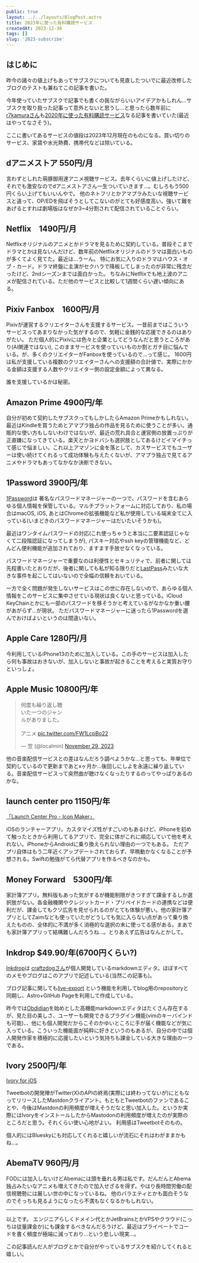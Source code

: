 ```yaml
---
public: true
layout: ../../layouts/BlogPost.astro
title: 2023年に使った有料購読サービス
createdAt: 2023-12-30
tags: []
slug: '2023-subscribe'
---
```


## はじめに
昨今の諸々の値上げもあってサブスクについても見直したついでに最近改修したブログのテストも兼ねてこの記事を書いた。

今年使っていたサブスクで記事でも書くの我ながらいいアイデアかもしれん…サブスクを取り扱った記事って意外とないと思うし…と思ったら数年前に[r7kamuraさん](https://twitter.com/r7kamura)も[2020年に使った有料購読サービス](https://r7kamura.com/articles/2020-10-10-subscriptions-2020)なる記事を書いていた(最近はやってなさそう)。

ここに書いてあるサービスの値段は2023年12月現在のものになる。買い切りのサービス、家賃や水光熱費、携帯代などは除いている。
## dアニメストア 550円/月
言わずとしれた萌豚御用達アニメ視聴サービス。去年くらいに値上げしたけど、それでも激安なのでdアニメストアさん一生ついていきます…。むしろもう500円くらい上げてもいいんやで。
他のネトフリとかアマプラみたいな視聴サービスと違って、OP/EDを飛ばそうとしてこないのがとても好感度高い。強いて難をあげるとすれば劇場版はなぜか3~4分割されて配信されていることぐらい。
## Netflix　1490円/月
Netflixオリジナルのアニメとかドラマを見るために契約している。普段そこまでドラマとかは見ないんだけど、数年前のNetflixオリジナルのドラマは面白いものが多くてよく見てた。最近は…うーん。
特にお気に入りのドラマはハウス・オブ・カード。ドラマ終盤に主演がセクハラで降板してしまったのが非常に残念だったけど、2ndシーズンまでは面白かった。
ちなみにNetflixでも地上波のアニメが配信されている。ただ他のサービスと比較して1週間くらい遅い傾向にある。
## Pixiv Fanbox　1600円/月
Pixivが運営するクリエイターさんを支援するサービス。一昔前まではこういうサービスってあまりなかった気がするので、気軽に金銭的な応援できるのはありがたい。
ただ個人的にPixivには色々と企業としてどうなんだと思うところがあり(AI関連ではない), このままサービスを使っていいものか割とガチ目に悩んでいる。が、多くのクリエイターがFanboxを使っているので…って感じ。
1600円は私が支援している複数のクリエイターさんへの支援額の合計値で、実際にかかる金額は支援する人数やクリエイター側の設定金額によって異なる。

誰を支援しているかは秘密。

## Amazon Prime 4900円/年
自分が初めて契約したサブスクってもしかしたらAmazon Primeかもしれない。
最近はKindleを買うためとアマプラ独占の作品を見るために使うことが多い。通販的な使い方もしないわけではないが、最近の荒れ具合と運営側の放置っぷりが正直嫌になってきている。楽天とかヨドバシも選択肢としてあるけどイマイチって感じで悩ましい。これ以上アマゾンに金を落として、カスサービスでもユーザーは使い続けてくれるって成功体験も与えたくないが、アマプラ独占で見てるアニメやドラマもあってなかなか決断できない。
## 1Password 3900円/年
[1Password](https://1password.com/jp)は
著名なパスワードマネージャーの一つで、パスワードを含むあらゆる個人情報を保管している。マルチプラットフォームに対応しており、私の場合はmacOS, iOS, あとはChromeの拡張機能など私が使用している端末全てに入っている(いまどきのパスワードマネージャーはだいたいそうかも)。

最近はワンタイムパスワードの対応(これ使っちゃうと本当に二要素認証じゃなくて二段階認証になってしまうが), パスキー対応やssh keyの管理機能など、どんどん便利機能が追加されており、ますます手放せなくなっている。

パスワードマネージャーで重要なのは利便性とセキュリティで、前者に関しては先程書いたとおりだが、後者に関しても私が知る限りだと[LastPass](https://forest.watch.impress.co.jp/docs/news/1466351.html)みたいな大きな事件を起こしてはいないので全幅の信頼をおいている。

一方で全く問題が発生しないサービスはこの世に存在しないので、あらゆる個人情報をこのサービスに集中させている現状は良くないと思っている。iCloud KeyChainとかにも一部のパスワードを移そうかと考えているがなかなか重い腰があがらず…が現状。
ただパスワードマネージャーに迷ったら1Passwordを選んでおけばよいというのは間違いない。
## Apple Care 1280円/月
今利用しているiPhone13のために加入している。この手のサービスは加入したら何も事故はおきないが、加入しないと事故が起きることを考えると実質お守りといっしょ。
## Apple Music 10800円/年
<blockquote class="twitter-tweet"><p lang="ja" dir="ltr">何度も繰り返し聴<br>いた一つのジャン<br>ルがありました。<br><br>アニメ <a href="https://t.co/FW1LcpBo22">pic.twitter.com/FW1LcpBo22</a></p>&mdash; 笠 (@localmin) <a href="https://twitter.com/localmin/status/1729876895779700791?ref_src=twsrc%5Etfw">November 29, 2023</a></blockquote> <script async src="https://platform.twitter.com/widgets.js" charset="utf-8"></script>

他の音楽配信サービスとの差はなんだろう調べようかな…と思っても、年単位で契約しているので更新まであとxヶ月か…後回しにしよを永遠に繰り返している。音楽配信サービスって突然曲が聴けなくなったりするのってやっぱりあるのかな。

## launch center pro 1150円/年
[「Launch Center Pro - Icon Maker」](https://apps.apple.com/jp/app/launch-center-pro-icon-maker/id532016360)

iOSのランチャーアプリ。カスタマイズ性がすごいのもあるけど、iPhoneを初めて触ったときから利用してるアプリで、完全に体がこれに順応していて他を考えれない。iPhoneからAndroidに乗り換えられない理由の一つでもある。
ただアプリ自体はもう二年近くアップデートされておらず、早晩動かなくなることが予想される。Swiftの勉強がてら代替アプリを作るべきなのかも。

## Money Forward　5300円/年
家計簿アプリ。無料版もあった気がするが機能制限がきつすぎて課金するしか選択肢がない。各金融機関やクレジットカード・プリペイドカードの連携などは便利だが、課金してもクソ広告を見せられるのがとても体験が悪い。他の家計簿アプリとしてZaimなども使っていたがどうしても気に入らない点があって乗り換えたものの、全体的に不満が多く消極的な選択の末に使ってる感がある。まあでも家計簿アプリって結構難しんだろうね…。とりあえず広告はなんとかして。

## Inkdrop $49.90/年(6700円くらい?)
[Inkdrop](https://www.inkdrop.app/)は
[craftzdogさん](https://twitter.com/craftzdog)が個人開発しているmarkdownエディタ。ほぼすべてのメモやブログはこのアプリで記述している(当然この記事も)。

ブログ記事に関しても[live-export](https://blog.craftz.dog/integrate-astro-with-inkdrop-jp-eadf6d5eb993) という機能を利用してblog用のrepositoryと同期し、Astro+GitHub Pageを利用して作成している。

昨今では[Obdidian](https://obsidian.md/)を始めとした高機能markdownエディタはたくさん存在するが、見た目の美しさ、ユーザーも開発できるプラグイン機能(vimのキーバインドも可能)、、他にも個人開発だからこそのかゆいところに手が届く機能などが気に入っている。こういった機能面が純粋に好きというのもあるが、自分の中では個人開発作家を積極的に応援したいという気持ちも課金している大きな理由の一つである。

## Ivory 2500円/年
[Ivory for iOS](https://tapbots.com/ivory/)

Tweetbotの開発陣がTwitter(X)のAPIの終焉(実際には終わってないが)にともなってリリースしたMastdonクライアント。もともとTweetbotのファンであることや、今後はMastdonの利用頻度が増えそうだなと思い加入した。というか実際にはIvoryをインストールしたからMastodonの利用頻度が増えたのが実際のところだと思う。それくらい使い心地がよい。 利用感はTweetbotそのもの。

個人的にはBlueskyにも対応してくれると嬉しいが流石にそれはわがままかもね…。
## AbemaTV 960円/月
FODには加入しないけどAbemaには頭を垂れる男は私です。だんだんとAbema独占みたいなアニメも増えてきたので加入せざるを得ず。やはり長時間労働の配信視聴勢には厳しい世の中になっているね。
他のバラエティとかも面白そうなのでそっちも見るようになったら不満もなくなるかもしれない。

---
以上です。
エンジニアらしくドメイン代とかJetBrainsとかVPSやクラウド(こっちは従量課金か)にも課金するべきなんだろうけど、最近はプライベートでコードを書く頻度が極端に減っており…という悲しい現実...。

この記事読んだ人がブログとかで自分がやっているサブスクを紹介してくれると嬉しい。
